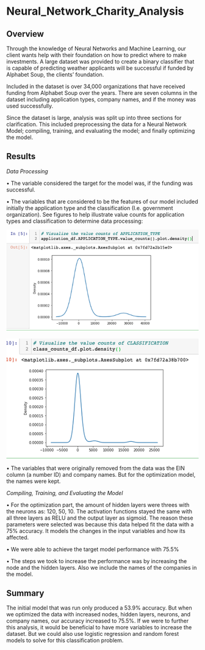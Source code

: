 # Neural_Network_Charity_Analysis

## Overview
Through the knowledge of Neural Networks and Machine Learning, our client wants help with their foundation on how to predict where to make investments. A large dataset was provided to create a binary classifier that is capable of predicting weather applicants will be successful if funded by Alphabet Soup, the clients’ foundation. 

Included in the dataset is over 34,000 organizations that have received funding from Alphabet Soup over the years. There are seven columns in the dataset including application types, company names, and if the money was used successfully. 

Since the dataset is large, analysis was split up into three sections for clarification. This included preprocessing the data for a Neural Network Model; compiling, training, and evaluating the model; and finally optimizing the model. 

## Results

*Data Processing*

	
  •	The variable considered the target for the model was, if the funding was successful.
  
	
  •	The variables that are considered to be the features of our model included initially the application type and the classification (I.e. government organization). See figures to help illustrate value counts for application types and classification to determine data processing:


![](https://github.com/holleyvoegtle/Neural_Network_Charity_Analysis/blob/main/images/application_type.png)


![](https://github.com/holleyvoegtle/Neural_Network_Charity_Analysis/blob/main/images/classification.png)



	
  •	The variables that were originally removed from the data was the EIN column (a number ID) and company names. But for the optimization model, the names were kept. 	


*Compiling, Training, and Evaluating the Model*

	
  •	For the optimization part, the amount of hidden layers were threes with the neurons as: 120, 50, 10. The activation functions stayed the same with all three layers as RELU and the output layer as sigmoid. The reason these parameters were selected was because this data helped fit the data with a 75% accuracy. It models the changes in the input variables and how its affected. 
  
	
  •	We were able to achieve the target model performance with 75.5%
  
	
  •	The steps we took to increase the performance was by increasing the node and the hidden layers. Also we include the names of the companies in the model. 



## Summary 

The initial model that was run only produced a 53.9% accuracy. But when we optimized the data with increased nodes, hidden layers, neurons, and company names, our accuracy increased to 75.5%. If we were to further this analysis, it would be beneficial to have more variables to increase the dataset. But we could also use logistic regression and random forest models to solve for this classification problem. 
